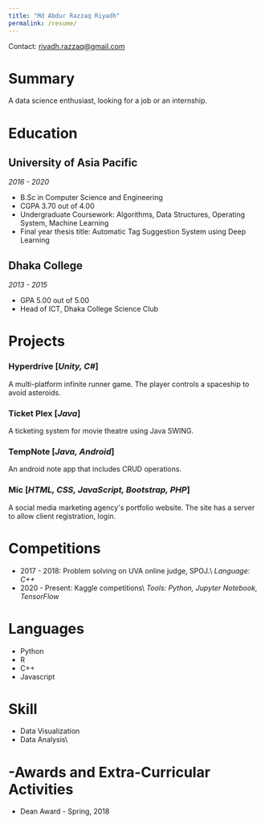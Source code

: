 ```yaml
---
title: "Md Abdur Razzaq Riyadh"
permalink: /resume/
---
```

Contact: riyadh.razzaq@gmail.com
# Summary
A data science enthusiast, looking for a job or an internship.
# Education 
##  University of Asia Pacific
*2016 - 2020*
* B.Sc in Computer Science and Engineering
* CGPA 3.70 out of 4.00
* Undergraduate Coursework: Algorithms, Data Structures, Operating System, Machine Learning
* Final year thesis title: Automatic Tag Suggestion System using Deep Learning

## Dhaka College
*2013 - 2015*
* GPA 5.00 out of 5.00
* Head of ICT, Dhaka College Science Club

# Projects
### Hyperdrive [*Unity, C#*]
A multi-platform infinite runner game. The player controls a spaceship to avoid asteroids. 
### Ticket Plex [*Java*]
A ticketing system for movie theatre using Java SWING.
### TempNote [*Java, Android*]
An android note app that includes CRUD operations. 
### Mic [*HTML, CSS, JavaScript, Bootstrap, PHP*]
A social media marketing agency's portfolio website. The site has a server to allow client registration, login. 
# Competitions
* 2017 - 2018: Problem solving on UVA online judge, SPOJ.\\
  *Language: C++*
* 2020 - Present: Kaggle competitions\\
  *Tools: Python, Jupyter Notebook, TensorFlow*

# Languages
* Python
* R
* C++
* Javascript

# Skill
* Data Visualization
* Data Analysis\\
# -Awards and Extra-Curricular Activities
* Dean Award - Spring, 2018
  
